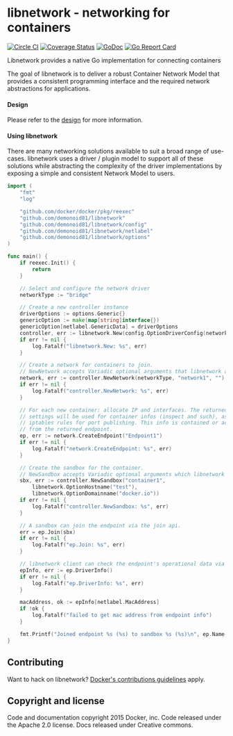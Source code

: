 # libnetwork - networking for containers

[![Circle CI](https://circleci.com/gh/docker/libnetwork/tree/master.svg?style=svg)](https://circleci.com/gh/docker/libnetwork/tree/master) [![Coverage Status](https://coveralls.io/repos/docker/libnetwork/badge.svg)](https://coveralls.io/r/docker/libnetwork) [![GoDoc](https://godoc.org/github.com/demonoid81/libnetwork?status.svg)](https://godoc.org/github.com/demonoid81/libnetwork) [![Go Report Card](https://goreportcard.com/badge/github.com/demonoid81/libnetwork)](https://goreportcard.com/report/github.com/demonoid81/libnetwork)

Libnetwork provides a native Go implementation for connecting containers

The goal of libnetwork is to deliver a robust Container Network Model that provides a consistent programming interface and the required network abstractions for applications.

#### Design
Please refer to the [design](docs/design.md) for more information.

#### Using libnetwork

There are many networking solutions available to suit a broad range of use-cases. libnetwork uses a driver / plugin model to support all of these solutions while abstracting the complexity of the driver implementations by exposing a simple and consistent Network Model to users.


```go
import (
	"fmt"
	"log"

	"github.com/docker/docker/pkg/reexec"
	"github.com/demonoid81/libnetwork"
	"github.com/demonoid81/libnetwork/config"
	"github.com/demonoid81/libnetwork/netlabel"
	"github.com/demonoid81/libnetwork/options"
)

func main() {
	if reexec.Init() {
		return
	}

	// Select and configure the network driver
	networkType := "bridge"

	// Create a new controller instance
	driverOptions := options.Generic{}
	genericOption := make(map[string]interface{})
	genericOption[netlabel.GenericData] = driverOptions
	controller, err := libnetwork.New(config.OptionDriverConfig(networkType, genericOption))
	if err != nil {
		log.Fatalf("libnetwork.New: %s", err)
	}

	// Create a network for containers to join.
	// NewNetwork accepts Variadic optional arguments that libnetwork and Drivers can use.
	network, err := controller.NewNetwork(networkType, "network1", "")
	if err != nil {
		log.Fatalf("controller.NewNetwork: %s", err)
	}

	// For each new container: allocate IP and interfaces. The returned network
	// settings will be used for container infos (inspect and such), as well as
	// iptables rules for port publishing. This info is contained or accessible
	// from the returned endpoint.
	ep, err := network.CreateEndpoint("Endpoint1")
	if err != nil {
		log.Fatalf("network.CreateEndpoint: %s", err)
	}

	// Create the sandbox for the container.
	// NewSandbox accepts Variadic optional arguments which libnetwork can use.
	sbx, err := controller.NewSandbox("container1",
		libnetwork.OptionHostname("test"),
		libnetwork.OptionDomainname("docker.io"))
	if err != nil {
		log.Fatalf("controller.NewSandbox: %s", err)
	}

	// A sandbox can join the endpoint via the join api.
	err = ep.Join(sbx)
	if err != nil {
		log.Fatalf("ep.Join: %s", err)
	}

	// libnetwork client can check the endpoint's operational data via the Info() API
	epInfo, err := ep.DriverInfo()
	if err != nil {
		log.Fatalf("ep.DriverInfo: %s", err)
	}

	macAddress, ok := epInfo[netlabel.MacAddress]
	if !ok {
		log.Fatalf("failed to get mac address from endpoint info")
	}

	fmt.Printf("Joined endpoint %s (%s) to sandbox %s (%s)\n", ep.Name(), macAddress, sbx.ContainerID(), sbx.Key())
}
```

## Contributing

Want to hack on libnetwork? [Docker's contributions guidelines](https://github.com/docker/docker/blob/master/CONTRIBUTING.md) apply.

## Copyright and license
Code and documentation copyright 2015 Docker, inc. Code released under the Apache 2.0 license. Docs released under Creative commons.
